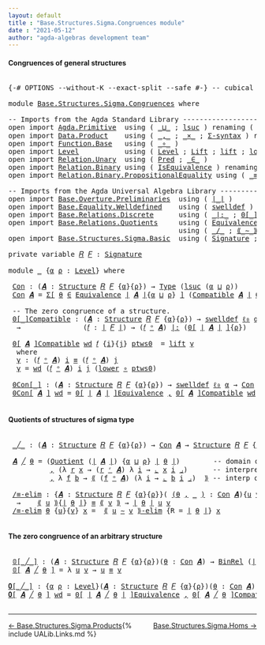 ```yaml
---
layout: default
title : "Base.Structures.Sigma.Congruences module"
date : "2021-05-12"
author: "agda-algebras development team"
---
```


#### <a id="congruences-of-general-structures">Congruences of general structures</a>

<pre class="Agda">

<a id="238" class="Symbol">{-#</a> <a id="242" class="Keyword">OPTIONS</a> <a id="250" class="Pragma">--without-K</a> <a id="262" class="Pragma">--exact-split</a> <a id="276" class="Pragma">--safe</a> <a id="283" class="Symbol">#-}</a> <a id="287" class="Comment">-- cubical #-}</a>

<a id="303" class="Keyword">module</a> <a id="310" href="Base.Structures.Sigma.Congruences.html" class="Module">Base.Structures.Sigma.Congruences</a> <a id="344" class="Keyword">where</a>

<a id="351" class="Comment">-- Imports from the Agda Standard Library ------------------------------------------------</a>
<a id="442" class="Keyword">open</a> <a id="447" class="Keyword">import</a> <a id="454" href="Agda.Primitive.html" class="Module">Agda.Primitive</a>  <a id="470" class="Keyword">using</a> <a id="476" class="Symbol">(</a> <a id="478" href="Agda.Primitive.html#810" class="Primitive Operator">_⊔_</a> <a id="482" class="Symbol">;</a> <a id="484" href="Agda.Primitive.html#780" class="Primitive">lsuc</a> <a id="489" class="Symbol">)</a> <a id="491" class="Keyword">renaming</a> <a id="500" class="Symbol">(</a> <a id="502" href="Agda.Primitive.html#326" class="Primitive">Set</a> <a id="506" class="Symbol">to</a> <a id="509" class="Primitive">Type</a> <a id="514" class="Symbol">;</a> <a id="516" href="Agda.Primitive.html#764" class="Primitive">lzero</a> <a id="522" class="Symbol">to</a> <a id="525" class="Primitive">ℓ₀</a> <a id="528" class="Symbol">)</a>
<a id="530" class="Keyword">open</a> <a id="535" class="Keyword">import</a> <a id="542" href="Data.Product.html" class="Module">Data.Product</a>    <a id="558" class="Keyword">using</a> <a id="564" class="Symbol">(</a> <a id="566" href="Agda.Builtin.Sigma.html#236" class="InductiveConstructor Operator">_,_</a> <a id="570" class="Symbol">;</a> <a id="572" href="Data.Product.html#1167" class="Function Operator">_×_</a> <a id="576" class="Symbol">;</a> <a id="578" href="Data.Product.html#916" class="Function">Σ-syntax</a> <a id="587" class="Symbol">)</a> <a id="589" class="Keyword">renaming</a> <a id="598" class="Symbol">(</a> <a id="600" href="Agda.Builtin.Sigma.html#252" class="Field">proj₁</a> <a id="606" class="Symbol">to</a> <a id="609" class="Field">fst</a> <a id="613" class="Symbol">)</a>
<a id="615" class="Keyword">open</a> <a id="620" class="Keyword">import</a> <a id="627" href="Function.Base.html" class="Module">Function.Base</a>   <a id="643" class="Keyword">using</a> <a id="649" class="Symbol">(</a> <a id="651" href="Function.Base.html#1031" class="Function Operator">_∘_</a> <a id="655" class="Symbol">)</a>
<a id="657" class="Keyword">open</a> <a id="662" class="Keyword">import</a> <a id="669" href="Level.html" class="Module">Level</a>           <a id="685" class="Keyword">using</a> <a id="691" class="Symbol">(</a> <a id="693" href="Agda.Primitive.html#597" class="Postulate">Level</a> <a id="699" class="Symbol">;</a> <a id="701" href="Level.html#400" class="Record">Lift</a> <a id="706" class="Symbol">;</a> <a id="708" href="Level.html#457" class="InductiveConstructor">lift</a> <a id="713" class="Symbol">;</a> <a id="715" href="Level.html#470" class="Field">lower</a> <a id="721" class="Symbol">)</a>
<a id="723" class="Keyword">open</a> <a id="728" class="Keyword">import</a> <a id="735" href="Relation.Unary.html" class="Module">Relation.Unary</a>  <a id="751" class="Keyword">using</a> <a id="757" class="Symbol">(</a> <a id="759" href="Relation.Unary.html#1101" class="Function">Pred</a> <a id="764" class="Symbol">;</a> <a id="766" href="Relation.Unary.html#1523" class="Function Operator">_∈_</a> <a id="770" class="Symbol">)</a>
<a id="772" class="Keyword">open</a> <a id="777" class="Keyword">import</a> <a id="784" href="Relation.Binary.html" class="Module">Relation.Binary</a> <a id="800" class="Keyword">using</a> <a id="806" class="Symbol">(</a> <a id="808" href="Relation.Binary.Structures.html#1522" class="Record">IsEquivalence</a> <a id="822" class="Symbol">)</a> <a id="824" class="Keyword">renaming</a> <a id="833" class="Symbol">(</a> <a id="835" href="Relation.Binary.Core.html#882" class="Function">Rel</a> <a id="839" class="Symbol">to</a> <a id="842" class="Function">BinRel</a> <a id="849" class="Symbol">)</a>
<a id="851" class="Keyword">open</a> <a id="856" class="Keyword">import</a> <a id="863" href="Relation.Binary.PropositionalEquality.html" class="Module">Relation.Binary.PropositionalEquality</a> <a id="901" class="Keyword">using</a> <a id="907" class="Symbol">(</a> <a id="909" href="Agda.Builtin.Equality.html#151" class="Datatype Operator">_≡_</a> <a id="913" class="Symbol">)</a>

<a id="916" class="Comment">-- Imports from the Agda Universal Algebra Library ---------------------------------------</a>
<a id="1007" class="Keyword">open</a> <a id="1012" class="Keyword">import</a> <a id="1019" href="Base.Overture.Preliminaries.html" class="Module">Base.Overture.Preliminaries</a>  <a id="1048" class="Keyword">using</a> <a id="1054" class="Symbol">(</a> <a id="1056" href="Base.Overture.Preliminaries.html#4402" class="Function Operator">∣_∣</a> <a id="1060" class="Symbol">)</a>
<a id="1062" class="Keyword">open</a> <a id="1067" class="Keyword">import</a> <a id="1074" href="Base.Equality.Welldefined.html" class="Module">Base.Equality.Welldefined</a>    <a id="1103" class="Keyword">using</a> <a id="1109" class="Symbol">(</a> <a id="1111" href="Base.Equality.Welldefined.html#2671" class="Function">swelldef</a> <a id="1120" class="Symbol">)</a>
<a id="1122" class="Keyword">open</a> <a id="1127" class="Keyword">import</a> <a id="1134" href="Base.Relations.Discrete.html" class="Module">Base.Relations.Discrete</a>      <a id="1163" class="Keyword">using</a> <a id="1169" class="Symbol">(</a> <a id="1171" href="Base.Relations.Discrete.html#7006" class="Function Operator">_|:_</a> <a id="1176" class="Symbol">;</a> <a id="1178" href="Base.Relations.Discrete.html#4660" class="Function Operator">0[_]</a> <a id="1183" class="Symbol">)</a>
<a id="1185" class="Keyword">open</a> <a id="1190" class="Keyword">import</a> <a id="1197" href="Base.Relations.Quotients.html" class="Module">Base.Relations.Quotients</a>     <a id="1226" class="Keyword">using</a> <a id="1232" class="Symbol">(</a> <a id="1234" href="Base.Relations.Quotients.html#1836" class="Function">Equivalence</a> <a id="1246" class="Symbol">;</a> <a id="1248" href="Base.Relations.Quotients.html#5406" class="Function Operator">⟪_⟫</a> <a id="1252" class="Symbol">;</a> <a id="1254" href="Base.Relations.Quotients.html#5597" class="Function Operator">⌞_⌟</a> <a id="1258" class="Symbol">;</a> <a id="1260" href="Base.Relations.Quotients.html#7126" class="Function Operator">0[_]Equivalence</a> <a id="1276" class="Symbol">)</a>
                                         <a id="1319" class="Keyword">using</a> <a id="1325" class="Symbol">(</a> <a id="1327" href="Base.Relations.Quotients.html#5178" class="Function Operator">_/_</a> <a id="1331" class="Symbol">;</a> <a id="1333" href="Base.Relations.Quotients.html#7252" class="Function Operator">⟪_∼_⟫-elim</a> <a id="1344" class="Symbol">;</a> <a id="1346" href="Base.Relations.Quotients.html#5053" class="Function">Quotient</a> <a id="1355" class="Symbol">)</a>
<a id="1357" class="Keyword">open</a> <a id="1362" class="Keyword">import</a> <a id="1369" href="Base.Structures.Sigma.Basic.html" class="Module">Base.Structures.Sigma.Basic</a>  <a id="1398" class="Keyword">using</a> <a id="1404" class="Symbol">(</a> <a id="1406" href="Base.Structures.Sigma.Basic.html#1204" class="Function">Signature</a> <a id="1416" class="Symbol">;</a> <a id="1418" href="Base.Structures.Sigma.Basic.html#1365" class="Function">Structure</a> <a id="1428" class="Symbol">;</a> <a id="1430" href="Base.Structures.Sigma.Basic.html#2611" class="Function Operator">_ᵒ_</a> <a id="1434" class="Symbol">;</a> <a id="1436" href="Base.Structures.Sigma.Basic.html#2705" class="Function">Compatible</a> <a id="1447" class="Symbol">;</a> <a id="1449" href="Base.Structures.Sigma.Basic.html#2515" class="Function Operator">_ʳ_</a> <a id="1453" class="Symbol">)</a>

<a id="1456" class="Keyword">private</a> <a id="1464" class="Keyword">variable</a> <a id="1473" href="Base.Structures.Sigma.Congruences.html#1473" class="Generalizable">𝑅</a> <a id="1475" href="Base.Structures.Sigma.Congruences.html#1475" class="Generalizable">𝐹</a> <a id="1477" class="Symbol">:</a> <a id="1479" href="Base.Structures.Sigma.Basic.html#1204" class="Function">Signature</a>

<a id="1490" class="Keyword">module</a> <a id="1497" href="Base.Structures.Sigma.Congruences.html#1497" class="Module">_</a> <a id="1499" class="Symbol">{</a><a id="1500" href="Base.Structures.Sigma.Congruences.html#1500" class="Bound">α</a> <a id="1502" href="Base.Structures.Sigma.Congruences.html#1502" class="Bound">ρ</a> <a id="1504" class="Symbol">:</a> <a id="1506" href="Agda.Primitive.html#597" class="Postulate">Level</a><a id="1511" class="Symbol">}</a> <a id="1513" class="Keyword">where</a>

 <a id="1521" href="Base.Structures.Sigma.Congruences.html#1521" class="Function">Con</a> <a id="1525" class="Symbol">:</a> <a id="1527" class="Symbol">(</a><a id="1528" href="Base.Structures.Sigma.Congruences.html#1528" class="Bound">𝑨</a> <a id="1530" class="Symbol">:</a> <a id="1532" href="Base.Structures.Sigma.Basic.html#1365" class="Function">Structure</a> <a id="1542" href="Base.Structures.Sigma.Congruences.html#1473" class="Generalizable">𝑅</a> <a id="1544" href="Base.Structures.Sigma.Congruences.html#1475" class="Generalizable">𝐹</a> <a id="1546" class="Symbol">{</a><a id="1547" href="Base.Structures.Sigma.Congruences.html#1500" class="Bound">α</a><a id="1548" class="Symbol">}{</a><a id="1550" href="Base.Structures.Sigma.Congruences.html#1502" class="Bound">ρ</a><a id="1551" class="Symbol">})</a> <a id="1554" class="Symbol">→</a> <a id="1556" href="Base.Structures.Sigma.Congruences.html#509" class="Primitive">Type</a> <a id="1561" class="Symbol">(</a><a id="1562" href="Agda.Primitive.html#780" class="Primitive">lsuc</a> <a id="1567" class="Symbol">(</a><a id="1568" href="Base.Structures.Sigma.Congruences.html#1500" class="Bound">α</a> <a id="1570" href="Agda.Primitive.html#810" class="Primitive Operator">⊔</a> <a id="1572" href="Base.Structures.Sigma.Congruences.html#1502" class="Bound">ρ</a><a id="1573" class="Symbol">))</a>
 <a id="1577" href="Base.Structures.Sigma.Congruences.html#1521" class="Function">Con</a> <a id="1581" href="Base.Structures.Sigma.Congruences.html#1581" class="Bound">𝑨</a> <a id="1583" class="Symbol">=</a> <a id="1585" href="Data.Product.html#916" class="Function">Σ[</a> <a id="1588" href="Base.Structures.Sigma.Congruences.html#1588" class="Bound">θ</a> <a id="1590" href="Data.Product.html#916" class="Function">∈</a> <a id="1592" href="Base.Relations.Quotients.html#1836" class="Function">Equivalence</a> <a id="1604" href="Base.Overture.Preliminaries.html#4402" class="Function Operator">∣</a> <a id="1606" href="Base.Structures.Sigma.Congruences.html#1581" class="Bound">𝑨</a> <a id="1608" href="Base.Overture.Preliminaries.html#4402" class="Function Operator">∣</a><a id="1609" class="Symbol">{</a><a id="1610" href="Base.Structures.Sigma.Congruences.html#1500" class="Bound">α</a> <a id="1612" href="Agda.Primitive.html#810" class="Primitive Operator">⊔</a> <a id="1614" href="Base.Structures.Sigma.Congruences.html#1502" class="Bound">ρ</a><a id="1615" class="Symbol">}</a> <a id="1617" href="Data.Product.html#916" class="Function">]</a> <a id="1619" class="Symbol">(</a><a id="1620" href="Base.Structures.Sigma.Basic.html#2705" class="Function">Compatible</a> <a id="1631" href="Base.Structures.Sigma.Congruences.html#1581" class="Bound">𝑨</a> <a id="1633" href="Base.Overture.Preliminaries.html#4402" class="Function Operator">∣</a> <a id="1635" href="Base.Structures.Sigma.Congruences.html#1588" class="Bound">θ</a> <a id="1637" href="Base.Overture.Preliminaries.html#4402" class="Function Operator">∣</a><a id="1638" class="Symbol">)</a>

 <a id="1642" class="Comment">-- The zero congruence of a structure.</a>
 <a id="1682" href="Base.Structures.Sigma.Congruences.html#1682" class="Function Operator">0[_]Compatible</a> <a id="1697" class="Symbol">:</a> <a id="1699" class="Symbol">(</a><a id="1700" href="Base.Structures.Sigma.Congruences.html#1700" class="Bound">𝑨</a> <a id="1702" class="Symbol">:</a> <a id="1704" href="Base.Structures.Sigma.Basic.html#1365" class="Function">Structure</a> <a id="1714" href="Base.Structures.Sigma.Congruences.html#1473" class="Generalizable">𝑅</a> <a id="1716" href="Base.Structures.Sigma.Congruences.html#1475" class="Generalizable">𝐹</a> <a id="1718" class="Symbol">{</a><a id="1719" href="Base.Structures.Sigma.Congruences.html#1500" class="Bound">α</a><a id="1720" class="Symbol">}{</a><a id="1722" href="Base.Structures.Sigma.Congruences.html#1502" class="Bound">ρ</a><a id="1723" class="Symbol">})</a> <a id="1726" class="Symbol">→</a> <a id="1728" href="Base.Equality.Welldefined.html#2671" class="Function">swelldef</a> <a id="1737" href="Base.Structures.Sigma.Congruences.html#525" class="Primitive">ℓ₀</a> <a id="1740" href="Base.Structures.Sigma.Congruences.html#1500" class="Bound">α</a>
  <a id="1744" class="Symbol">→</a>               <a id="1760" class="Symbol">(</a><a id="1761" href="Base.Structures.Sigma.Congruences.html#1761" class="Bound">𝑓</a> <a id="1763" class="Symbol">:</a> <a id="1765" href="Base.Overture.Preliminaries.html#4402" class="Function Operator">∣</a> <a id="1767" href="Base.Structures.Sigma.Congruences.html#1475" class="Generalizable">𝐹</a> <a id="1769" href="Base.Overture.Preliminaries.html#4402" class="Function Operator">∣</a><a id="1770" class="Symbol">)</a> <a id="1772" class="Symbol">→</a> <a id="1774" class="Symbol">(</a><a id="1775" href="Base.Structures.Sigma.Congruences.html#1761" class="Bound">𝑓</a> <a id="1777" href="Base.Structures.Sigma.Basic.html#2611" class="Function Operator">ᵒ</a> <a id="1779" href="Base.Structures.Sigma.Congruences.html#1700" class="Bound">𝑨</a><a id="1780" class="Symbol">)</a> <a id="1782" href="Base.Relations.Discrete.html#7006" class="Function Operator">|:</a> <a id="1785" class="Symbol">(</a><a id="1786" href="Base.Relations.Discrete.html#4660" class="Function Operator">0[</a> <a id="1789" href="Base.Overture.Preliminaries.html#4402" class="Function Operator">∣</a> <a id="1791" href="Base.Structures.Sigma.Congruences.html#1700" class="Bound">𝑨</a> <a id="1793" href="Base.Overture.Preliminaries.html#4402" class="Function Operator">∣</a> <a id="1795" href="Base.Relations.Discrete.html#4660" class="Function Operator">]</a><a id="1796" class="Symbol">{</a><a id="1797" href="Base.Structures.Sigma.Congruences.html#1502" class="Bound">ρ</a><a id="1798" class="Symbol">})</a>

 <a id="1803" href="Base.Structures.Sigma.Congruences.html#1682" class="Function Operator">0[</a> <a id="1806" href="Base.Structures.Sigma.Congruences.html#1806" class="Bound">𝑨</a> <a id="1808" href="Base.Structures.Sigma.Congruences.html#1682" class="Function Operator">]Compatible</a> <a id="1820" href="Base.Structures.Sigma.Congruences.html#1820" class="Bound">wd</a> <a id="1823" href="Base.Structures.Sigma.Congruences.html#1823" class="Bound">𝑓</a> <a id="1825" class="Symbol">{</a><a id="1826" href="Base.Structures.Sigma.Congruences.html#1826" class="Bound">i</a><a id="1827" class="Symbol">}{</a><a id="1829" href="Base.Structures.Sigma.Congruences.html#1829" class="Bound">j</a><a id="1830" class="Symbol">}</a> <a id="1832" href="Base.Structures.Sigma.Congruences.html#1832" class="Bound">ptws0</a>  <a id="1839" class="Symbol">=</a> <a id="1841" href="Level.html#457" class="InductiveConstructor">lift</a> <a id="1846" href="Base.Structures.Sigma.Congruences.html#1858" class="Function">γ</a>
  <a id="1850" class="Keyword">where</a>
  <a id="1858" href="Base.Structures.Sigma.Congruences.html#1858" class="Function">γ</a> <a id="1860" class="Symbol">:</a> <a id="1862" class="Symbol">(</a><a id="1863" href="Base.Structures.Sigma.Congruences.html#1823" class="Bound">𝑓</a> <a id="1865" href="Base.Structures.Sigma.Basic.html#2611" class="Function Operator">ᵒ</a> <a id="1867" href="Base.Structures.Sigma.Congruences.html#1806" class="Bound">𝑨</a><a id="1868" class="Symbol">)</a> <a id="1870" href="Base.Structures.Sigma.Congruences.html#1826" class="Bound">i</a> <a id="1872" href="Agda.Builtin.Equality.html#151" class="Datatype Operator">≡</a> <a id="1874" class="Symbol">(</a><a id="1875" href="Base.Structures.Sigma.Congruences.html#1823" class="Bound">𝑓</a> <a id="1877" href="Base.Structures.Sigma.Basic.html#2611" class="Function Operator">ᵒ</a> <a id="1879" href="Base.Structures.Sigma.Congruences.html#1806" class="Bound">𝑨</a><a id="1880" class="Symbol">)</a> <a id="1882" href="Base.Structures.Sigma.Congruences.html#1829" class="Bound">j</a>
  <a id="1886" href="Base.Structures.Sigma.Congruences.html#1858" class="Function">γ</a> <a id="1888" class="Symbol">=</a> <a id="1890" href="Base.Structures.Sigma.Congruences.html#1820" class="Bound">wd</a> <a id="1893" class="Symbol">(</a><a id="1894" href="Base.Structures.Sigma.Congruences.html#1823" class="Bound">𝑓</a> <a id="1896" href="Base.Structures.Sigma.Basic.html#2611" class="Function Operator">ᵒ</a> <a id="1898" href="Base.Structures.Sigma.Congruences.html#1806" class="Bound">𝑨</a><a id="1899" class="Symbol">)</a> <a id="1901" href="Base.Structures.Sigma.Congruences.html#1826" class="Bound">i</a> <a id="1903" href="Base.Structures.Sigma.Congruences.html#1829" class="Bound">j</a> <a id="1905" class="Symbol">(</a><a id="1906" href="Level.html#470" class="Field">lower</a> <a id="1912" href="Function.Base.html#1031" class="Function Operator">∘</a> <a id="1914" href="Base.Structures.Sigma.Congruences.html#1832" class="Bound">ptws0</a><a id="1919" class="Symbol">)</a>

 <a id="1923" href="Base.Structures.Sigma.Congruences.html#1923" class="Function Operator">0Con[_]</a> <a id="1931" class="Symbol">:</a> <a id="1933" class="Symbol">(</a><a id="1934" href="Base.Structures.Sigma.Congruences.html#1934" class="Bound">𝑨</a> <a id="1936" class="Symbol">:</a> <a id="1938" href="Base.Structures.Sigma.Basic.html#1365" class="Function">Structure</a> <a id="1948" href="Base.Structures.Sigma.Congruences.html#1473" class="Generalizable">𝑅</a> <a id="1950" href="Base.Structures.Sigma.Congruences.html#1475" class="Generalizable">𝐹</a> <a id="1952" class="Symbol">{</a><a id="1953" href="Base.Structures.Sigma.Congruences.html#1500" class="Bound">α</a><a id="1954" class="Symbol">}{</a><a id="1956" href="Base.Structures.Sigma.Congruences.html#1502" class="Bound">ρ</a><a id="1957" class="Symbol">})</a> <a id="1960" class="Symbol">→</a> <a id="1962" href="Base.Equality.Welldefined.html#2671" class="Function">swelldef</a> <a id="1971" href="Base.Structures.Sigma.Congruences.html#525" class="Primitive">ℓ₀</a> <a id="1974" href="Base.Structures.Sigma.Congruences.html#1500" class="Bound">α</a> <a id="1976" class="Symbol">→</a> <a id="1978" href="Base.Structures.Sigma.Congruences.html#1521" class="Function">Con</a> <a id="1982" href="Base.Structures.Sigma.Congruences.html#1934" class="Bound">𝑨</a>
 <a id="1985" href="Base.Structures.Sigma.Congruences.html#1923" class="Function Operator">0Con[</a> <a id="1991" href="Base.Structures.Sigma.Congruences.html#1991" class="Bound">𝑨</a> <a id="1993" href="Base.Structures.Sigma.Congruences.html#1923" class="Function Operator">]</a> <a id="1995" href="Base.Structures.Sigma.Congruences.html#1995" class="Bound">wd</a> <a id="1998" class="Symbol">=</a> <a id="2000" href="Base.Relations.Quotients.html#7126" class="Function Operator">0[</a> <a id="2003" href="Base.Overture.Preliminaries.html#4402" class="Function Operator">∣</a> <a id="2005" href="Base.Structures.Sigma.Congruences.html#1991" class="Bound">𝑨</a> <a id="2007" href="Base.Overture.Preliminaries.html#4402" class="Function Operator">∣</a> <a id="2009" href="Base.Relations.Quotients.html#7126" class="Function Operator">]Equivalence</a> <a id="2022" href="Agda.Builtin.Sigma.html#236" class="InductiveConstructor Operator">,</a> <a id="2024" href="Base.Structures.Sigma.Congruences.html#1682" class="Function Operator">0[</a> <a id="2027" href="Base.Structures.Sigma.Congruences.html#1991" class="Bound">𝑨</a> <a id="2029" href="Base.Structures.Sigma.Congruences.html#1682" class="Function Operator">]Compatible</a> <a id="2041" href="Base.Structures.Sigma.Congruences.html#1995" class="Bound">wd</a>

</pre>


#### <a id="quotient-structures">Quotients of structures of sigma type</a>

<pre class="Agda">

 <a id="2149" href="Base.Structures.Sigma.Congruences.html#2149" class="Function Operator">_╱_</a> <a id="2153" class="Symbol">:</a> <a id="2155" class="Symbol">(</a><a id="2156" href="Base.Structures.Sigma.Congruences.html#2156" class="Bound">𝑨</a> <a id="2158" class="Symbol">:</a> <a id="2160" href="Base.Structures.Sigma.Basic.html#1365" class="Function">Structure</a> <a id="2170" href="Base.Structures.Sigma.Congruences.html#1473" class="Generalizable">𝑅</a> <a id="2172" href="Base.Structures.Sigma.Congruences.html#1475" class="Generalizable">𝐹</a> <a id="2174" class="Symbol">{</a><a id="2175" href="Base.Structures.Sigma.Congruences.html#1500" class="Bound">α</a><a id="2176" class="Symbol">}{</a><a id="2178" href="Base.Structures.Sigma.Congruences.html#1502" class="Bound">ρ</a><a id="2179" class="Symbol">})</a> <a id="2182" class="Symbol">→</a> <a id="2184" href="Base.Structures.Sigma.Congruences.html#1521" class="Function">Con</a> <a id="2188" href="Base.Structures.Sigma.Congruences.html#2156" class="Bound">𝑨</a> <a id="2190" class="Symbol">→</a> <a id="2192" href="Base.Structures.Sigma.Basic.html#1365" class="Function">Structure</a> <a id="2202" href="Base.Structures.Sigma.Congruences.html#1473" class="Generalizable">𝑅</a> <a id="2204" href="Base.Structures.Sigma.Congruences.html#1475" class="Generalizable">𝐹</a> <a id="2206" class="Symbol">{</a><a id="2207" href="Agda.Primitive.html#780" class="Primitive">lsuc</a> <a id="2212" class="Symbol">(</a><a id="2213" href="Base.Structures.Sigma.Congruences.html#1500" class="Bound">α</a> <a id="2215" href="Agda.Primitive.html#810" class="Primitive Operator">⊔</a> <a id="2217" href="Base.Structures.Sigma.Congruences.html#1502" class="Bound">ρ</a><a id="2218" class="Symbol">)}{</a><a id="2221" href="Base.Structures.Sigma.Congruences.html#1502" class="Bound">ρ</a><a id="2222" class="Symbol">}</a>

 <a id="2226" href="Base.Structures.Sigma.Congruences.html#2226" class="Bound">𝑨</a> <a id="2228" href="Base.Structures.Sigma.Congruences.html#2149" class="Function Operator">╱</a> <a id="2230" href="Base.Structures.Sigma.Congruences.html#2230" class="Bound">θ</a> <a id="2232" class="Symbol">=</a> <a id="2234" class="Symbol">(</a><a id="2235" href="Base.Relations.Quotients.html#5053" class="Function">Quotient</a> <a id="2244" class="Symbol">(</a><a id="2245" href="Base.Overture.Preliminaries.html#4402" class="Function Operator">∣</a> <a id="2247" href="Base.Structures.Sigma.Congruences.html#2226" class="Bound">𝑨</a> <a id="2249" href="Base.Overture.Preliminaries.html#4402" class="Function Operator">∣</a><a id="2250" class="Symbol">)</a> <a id="2252" class="Symbol">{</a><a id="2253" href="Base.Structures.Sigma.Congruences.html#1500" class="Bound">α</a> <a id="2255" href="Agda.Primitive.html#810" class="Primitive Operator">⊔</a> <a id="2257" href="Base.Structures.Sigma.Congruences.html#1502" class="Bound">ρ</a><a id="2258" class="Symbol">}</a> <a id="2260" href="Base.Overture.Preliminaries.html#4402" class="Function Operator">∣</a> <a id="2262" href="Base.Structures.Sigma.Congruences.html#2230" class="Bound">θ</a> <a id="2264" href="Base.Overture.Preliminaries.html#4402" class="Function Operator">∣</a><a id="2265" class="Symbol">)</a>        <a id="2274" class="Comment">-- domain of quotient structure</a>
          <a id="2316" href="Agda.Builtin.Sigma.html#236" class="InductiveConstructor Operator">,</a> <a id="2318" class="Symbol">(λ</a> <a id="2321" href="Base.Structures.Sigma.Congruences.html#2321" class="Bound">r</a> <a id="2323" href="Base.Structures.Sigma.Congruences.html#2323" class="Bound">x</a> <a id="2325" class="Symbol">→</a> <a id="2327" class="Symbol">(</a><a id="2328" href="Base.Structures.Sigma.Congruences.html#2321" class="Bound">r</a> <a id="2330" href="Base.Structures.Sigma.Basic.html#2515" class="Function Operator">ʳ</a> <a id="2332" href="Base.Structures.Sigma.Congruences.html#2226" class="Bound">𝑨</a><a id="2333" class="Symbol">)</a> <a id="2335" class="Symbol">λ</a> <a id="2337" href="Base.Structures.Sigma.Congruences.html#2337" class="Bound">i</a> <a id="2339" class="Symbol">→</a> <a id="2341" href="Base.Relations.Quotients.html#5597" class="Function Operator">⌞</a> <a id="2343" href="Base.Structures.Sigma.Congruences.html#2323" class="Bound">x</a> <a id="2345" href="Base.Structures.Sigma.Congruences.html#2337" class="Bound">i</a> <a id="2347" href="Base.Relations.Quotients.html#5597" class="Function Operator">⌟</a><a id="2348" class="Symbol">)</a>      <a id="2355" class="Comment">-- interpretation of relations</a>
          <a id="2396" href="Agda.Builtin.Sigma.html#236" class="InductiveConstructor Operator">,</a> <a id="2398" class="Symbol">λ</a> <a id="2400" href="Base.Structures.Sigma.Congruences.html#2400" class="Bound">f</a> <a id="2402" href="Base.Structures.Sigma.Congruences.html#2402" class="Bound">b</a> <a id="2404" class="Symbol">→</a> <a id="2406" href="Base.Relations.Quotients.html#5406" class="Function Operator">⟪</a> <a id="2408" class="Symbol">(</a><a id="2409" href="Base.Structures.Sigma.Congruences.html#2400" class="Bound">f</a> <a id="2411" href="Base.Structures.Sigma.Basic.html#2611" class="Function Operator">ᵒ</a> <a id="2413" href="Base.Structures.Sigma.Congruences.html#2226" class="Bound">𝑨</a><a id="2414" class="Symbol">)</a> <a id="2416" class="Symbol">(λ</a> <a id="2419" href="Base.Structures.Sigma.Congruences.html#2419" class="Bound">i</a> <a id="2421" class="Symbol">→</a> <a id="2423" href="Base.Relations.Quotients.html#5597" class="Function Operator">⌞</a> <a id="2425" href="Base.Structures.Sigma.Congruences.html#2402" class="Bound">b</a> <a id="2427" href="Base.Structures.Sigma.Congruences.html#2419" class="Bound">i</a> <a id="2429" href="Base.Relations.Quotients.html#5597" class="Function Operator">⌟</a><a id="2430" class="Symbol">)</a>  <a id="2433" href="Base.Relations.Quotients.html#5406" class="Function Operator">⟫</a> <a id="2435" class="Comment">-- interp of operations</a>

 <a id="2461" href="Base.Structures.Sigma.Congruences.html#2461" class="Function">/≡-elim</a> <a id="2469" class="Symbol">:</a> <a id="2471" class="Symbol">{</a><a id="2472" href="Base.Structures.Sigma.Congruences.html#2472" class="Bound">𝑨</a> <a id="2474" class="Symbol">:</a> <a id="2476" href="Base.Structures.Sigma.Basic.html#1365" class="Function">Structure</a> <a id="2486" href="Base.Structures.Sigma.Congruences.html#1473" class="Generalizable">𝑅</a> <a id="2488" href="Base.Structures.Sigma.Congruences.html#1475" class="Generalizable">𝐹</a> <a id="2490" class="Symbol">{</a><a id="2491" href="Base.Structures.Sigma.Congruences.html#1500" class="Bound">α</a><a id="2492" class="Symbol">}{</a><a id="2494" href="Base.Structures.Sigma.Congruences.html#1502" class="Bound">ρ</a><a id="2495" class="Symbol">}}(</a> <a id="2499" href="Base.Structures.Sigma.Congruences.html#2499" class="Symbol">(</a><a id="2500" href="Base.Structures.Sigma.Congruences.html#2500" class="Bound">θ</a> <a id="2502" href="Agda.Builtin.Sigma.html#236" class="InductiveConstructor Operator">,</a> <a id="2504" href="Base.Structures.Sigma.Congruences.html#2499" class="Symbol">_</a> <a id="2506" href="Base.Structures.Sigma.Congruences.html#2499" class="Symbol">)</a> <a id="2508" class="Symbol">:</a> <a id="2510" href="Base.Structures.Sigma.Congruences.html#1521" class="Function">Con</a> <a id="2514" href="Base.Structures.Sigma.Congruences.html#2472" class="Bound">𝑨</a><a id="2515" class="Symbol">){</a><a id="2517" href="Base.Structures.Sigma.Congruences.html#2517" class="Bound">u</a> <a id="2519" href="Base.Structures.Sigma.Congruences.html#2519" class="Bound">v</a> <a id="2521" class="Symbol">:</a> <a id="2523" href="Base.Overture.Preliminaries.html#4402" class="Function Operator">∣</a> <a id="2525" href="Base.Structures.Sigma.Congruences.html#2472" class="Bound">𝑨</a> <a id="2527" href="Base.Overture.Preliminaries.html#4402" class="Function Operator">∣</a><a id="2528" class="Symbol">}</a>
  <a id="2532" class="Symbol">→</a>    <a id="2537" href="Base.Relations.Quotients.html#5406" class="Function Operator">⟪</a> <a id="2539" href="Base.Structures.Sigma.Congruences.html#2517" class="Bound">u</a> <a id="2541" href="Base.Relations.Quotients.html#5406" class="Function Operator">⟫</a><a id="2542" class="Symbol">{</a><a id="2543" href="Base.Overture.Preliminaries.html#4402" class="Function Operator">∣</a> <a id="2545" href="Base.Structures.Sigma.Congruences.html#2500" class="Bound">θ</a> <a id="2547" href="Base.Overture.Preliminaries.html#4402" class="Function Operator">∣</a><a id="2548" class="Symbol">}</a> <a id="2550" href="Agda.Builtin.Equality.html#151" class="Datatype Operator">≡</a> <a id="2552" href="Base.Relations.Quotients.html#5406" class="Function Operator">⟪</a> <a id="2554" href="Base.Structures.Sigma.Congruences.html#2519" class="Bound">v</a> <a id="2556" href="Base.Relations.Quotients.html#5406" class="Function Operator">⟫</a> <a id="2558" class="Symbol">→</a> <a id="2560" href="Base.Overture.Preliminaries.html#4402" class="Function Operator">∣</a> <a id="2562" href="Base.Structures.Sigma.Congruences.html#2500" class="Bound">θ</a> <a id="2564" href="Base.Overture.Preliminaries.html#4402" class="Function Operator">∣</a> <a id="2566" href="Base.Structures.Sigma.Congruences.html#2517" class="Bound">u</a> <a id="2568" href="Base.Structures.Sigma.Congruences.html#2519" class="Bound">v</a>
 <a id="2571" href="Base.Structures.Sigma.Congruences.html#2461" class="Function">/≡-elim</a> <a id="2579" href="Base.Structures.Sigma.Congruences.html#2579" class="Bound">θ</a> <a id="2581" class="Symbol">{</a><a id="2582" href="Base.Structures.Sigma.Congruences.html#2582" class="Bound">u</a><a id="2583" class="Symbol">}{</a><a id="2585" href="Base.Structures.Sigma.Congruences.html#2585" class="Bound">v</a><a id="2586" class="Symbol">}</a> <a id="2588" href="Base.Structures.Sigma.Congruences.html#2588" class="Bound">x</a> <a id="2590" class="Symbol">=</a>  <a id="2593" href="Base.Relations.Quotients.html#7252" class="Function Operator">⟪</a> <a id="2595" href="Base.Structures.Sigma.Congruences.html#2582" class="Bound">u</a> <a id="2597" href="Base.Relations.Quotients.html#7252" class="Function Operator">∼</a> <a id="2599" href="Base.Structures.Sigma.Congruences.html#2585" class="Bound">v</a> <a id="2601" href="Base.Relations.Quotients.html#7252" class="Function Operator">⟫-elim</a> <a id="2608" class="Symbol">{</a><a id="2609" class="Argument">R</a> <a id="2611" class="Symbol">=</a> <a id="2613" href="Base.Overture.Preliminaries.html#4402" class="Function Operator">∣</a> <a id="2615" href="Base.Structures.Sigma.Congruences.html#2579" class="Bound">θ</a> <a id="2617" href="Base.Overture.Preliminaries.html#4402" class="Function Operator">∣</a><a id="2618" class="Symbol">}</a> <a id="2620" href="Base.Structures.Sigma.Congruences.html#2588" class="Bound">x</a>

</pre>

#### <a id="the-zero-congruence-of-an-arbitrary-structure">The zero congruence of an arbitrary structure</a>

<pre class="Agda">

 <a id="2760" href="Base.Structures.Sigma.Congruences.html#2760" class="Function Operator">𝟘[_╱_]</a> <a id="2767" class="Symbol">:</a> <a id="2769" class="Symbol">(</a><a id="2770" href="Base.Structures.Sigma.Congruences.html#2770" class="Bound">𝑨</a> <a id="2772" class="Symbol">:</a> <a id="2774" href="Base.Structures.Sigma.Basic.html#1365" class="Function">Structure</a> <a id="2784" href="Base.Structures.Sigma.Congruences.html#1473" class="Generalizable">𝑅</a> <a id="2786" href="Base.Structures.Sigma.Congruences.html#1475" class="Generalizable">𝐹</a> <a id="2788" class="Symbol">{</a><a id="2789" href="Base.Structures.Sigma.Congruences.html#1500" class="Bound">α</a><a id="2790" class="Symbol">}{</a><a id="2792" href="Base.Structures.Sigma.Congruences.html#1502" class="Bound">ρ</a><a id="2793" class="Symbol">})(</a><a id="2796" href="Base.Structures.Sigma.Congruences.html#2796" class="Bound">θ</a> <a id="2798" class="Symbol">:</a> <a id="2800" href="Base.Structures.Sigma.Congruences.html#1521" class="Function">Con</a> <a id="2804" href="Base.Structures.Sigma.Congruences.html#2770" class="Bound">𝑨</a><a id="2805" class="Symbol">)</a> <a id="2807" class="Symbol">→</a> <a id="2809" href="Base.Structures.Sigma.Congruences.html#842" class="Function">BinRel</a> <a id="2816" class="Symbol">(</a><a id="2817" href="Base.Overture.Preliminaries.html#4402" class="Function Operator">∣</a> <a id="2819" href="Base.Structures.Sigma.Congruences.html#2770" class="Bound">𝑨</a> <a id="2821" href="Base.Overture.Preliminaries.html#4402" class="Function Operator">∣</a> <a id="2823" href="Base.Relations.Quotients.html#5178" class="Function Operator">/</a> <a id="2825" class="Symbol">(</a><a id="2826" href="Base.Structures.Sigma.Congruences.html#609" class="Field">fst</a> <a id="2830" href="Base.Overture.Preliminaries.html#4402" class="Function Operator">∣</a> <a id="2832" href="Base.Structures.Sigma.Congruences.html#2796" class="Bound">θ</a> <a id="2834" href="Base.Overture.Preliminaries.html#4402" class="Function Operator">∣</a><a id="2835" class="Symbol">))</a> <a id="2838" class="Symbol">(</a><a id="2839" href="Agda.Primitive.html#780" class="Primitive">lsuc</a> <a id="2844" class="Symbol">(</a><a id="2845" href="Base.Structures.Sigma.Congruences.html#1500" class="Bound">α</a> <a id="2847" href="Agda.Primitive.html#810" class="Primitive Operator">⊔</a> <a id="2849" href="Base.Structures.Sigma.Congruences.html#1502" class="Bound">ρ</a><a id="2850" class="Symbol">))</a>
 <a id="2854" href="Base.Structures.Sigma.Congruences.html#2760" class="Function Operator">𝟘[</a> <a id="2857" href="Base.Structures.Sigma.Congruences.html#2857" class="Bound">𝑨</a> <a id="2859" href="Base.Structures.Sigma.Congruences.html#2760" class="Function Operator">╱</a> <a id="2861" href="Base.Structures.Sigma.Congruences.html#2861" class="Bound">θ</a> <a id="2863" href="Base.Structures.Sigma.Congruences.html#2760" class="Function Operator">]</a> <a id="2865" class="Symbol">=</a> <a id="2867" class="Symbol">λ</a> <a id="2869" href="Base.Structures.Sigma.Congruences.html#2869" class="Bound">u</a> <a id="2871" href="Base.Structures.Sigma.Congruences.html#2871" class="Bound">v</a> <a id="2873" class="Symbol">→</a> <a id="2875" href="Base.Structures.Sigma.Congruences.html#2869" class="Bound">u</a> <a id="2877" href="Agda.Builtin.Equality.html#151" class="Datatype Operator">≡</a> <a id="2879" href="Base.Structures.Sigma.Congruences.html#2871" class="Bound">v</a>

<a id="𝟎[_╱_]"></a><a id="2882" href="Base.Structures.Sigma.Congruences.html#2882" class="Function Operator">𝟎[_╱_]</a> <a id="2889" class="Symbol">:</a> <a id="2891" class="Symbol">{</a><a id="2892" href="Base.Structures.Sigma.Congruences.html#2892" class="Bound">α</a> <a id="2894" href="Base.Structures.Sigma.Congruences.html#2894" class="Bound">ρ</a> <a id="2896" class="Symbol">:</a> <a id="2898" href="Agda.Primitive.html#597" class="Postulate">Level</a><a id="2903" class="Symbol">}(</a><a id="2905" href="Base.Structures.Sigma.Congruences.html#2905" class="Bound">𝑨</a> <a id="2907" class="Symbol">:</a> <a id="2909" href="Base.Structures.Sigma.Basic.html#1365" class="Function">Structure</a> <a id="2919" href="Base.Structures.Sigma.Congruences.html#1473" class="Generalizable">𝑅</a> <a id="2921" href="Base.Structures.Sigma.Congruences.html#1475" class="Generalizable">𝐹</a> <a id="2923" class="Symbol">{</a><a id="2924" href="Base.Structures.Sigma.Congruences.html#2892" class="Bound">α</a><a id="2925" class="Symbol">}{</a><a id="2927" href="Base.Structures.Sigma.Congruences.html#2894" class="Bound">ρ</a><a id="2928" class="Symbol">})(</a><a id="2931" href="Base.Structures.Sigma.Congruences.html#2931" class="Bound">θ</a> <a id="2933" class="Symbol">:</a> <a id="2935" href="Base.Structures.Sigma.Congruences.html#1521" class="Function">Con</a> <a id="2939" href="Base.Structures.Sigma.Congruences.html#2905" class="Bound">𝑨</a><a id="2940" class="Symbol">)</a> <a id="2942" class="Symbol">→</a> <a id="2944" href="Base.Equality.Welldefined.html#2671" class="Function">swelldef</a> <a id="2953" href="Base.Structures.Sigma.Congruences.html#525" class="Primitive">ℓ₀</a> <a id="2956" class="Symbol">(</a><a id="2957" href="Agda.Primitive.html#780" class="Primitive">lsuc</a> <a id="2962" class="Symbol">(</a><a id="2963" href="Base.Structures.Sigma.Congruences.html#2892" class="Bound">α</a> <a id="2965" href="Agda.Primitive.html#810" class="Primitive Operator">⊔</a> <a id="2967" href="Base.Structures.Sigma.Congruences.html#2894" class="Bound">ρ</a><a id="2968" class="Symbol">))</a> <a id="2971" class="Symbol">→</a> <a id="2973" href="Base.Structures.Sigma.Congruences.html#1521" class="Function">Con</a> <a id="2977" class="Symbol">(</a><a id="2978" href="Base.Structures.Sigma.Congruences.html#2905" class="Bound">𝑨</a> <a id="2980" href="Base.Structures.Sigma.Congruences.html#2149" class="Function Operator">╱</a> <a id="2982" href="Base.Structures.Sigma.Congruences.html#2931" class="Bound">θ</a><a id="2983" class="Symbol">)</a>
<a id="2985" href="Base.Structures.Sigma.Congruences.html#2882" class="Function Operator">𝟎[</a> <a id="2988" href="Base.Structures.Sigma.Congruences.html#2988" class="Bound">𝑨</a> <a id="2990" href="Base.Structures.Sigma.Congruences.html#2882" class="Function Operator">╱</a> <a id="2992" href="Base.Structures.Sigma.Congruences.html#2992" class="Bound">θ</a> <a id="2994" href="Base.Structures.Sigma.Congruences.html#2882" class="Function Operator">]</a> <a id="2996" href="Base.Structures.Sigma.Congruences.html#2996" class="Bound">wd</a> <a id="2999" class="Symbol">=</a> <a id="3001" href="Base.Relations.Quotients.html#7126" class="Function Operator">0[</a> <a id="3004" href="Base.Overture.Preliminaries.html#4402" class="Function Operator">∣</a> <a id="3006" href="Base.Structures.Sigma.Congruences.html#2988" class="Bound">𝑨</a> <a id="3008" href="Base.Structures.Sigma.Congruences.html#2149" class="Function Operator">╱</a> <a id="3010" href="Base.Structures.Sigma.Congruences.html#2992" class="Bound">θ</a> <a id="3012" href="Base.Overture.Preliminaries.html#4402" class="Function Operator">∣</a> <a id="3014" href="Base.Relations.Quotients.html#7126" class="Function Operator">]Equivalence</a> <a id="3027" href="Agda.Builtin.Sigma.html#236" class="InductiveConstructor Operator">,</a> <a id="3029" href="Base.Structures.Sigma.Congruences.html#1682" class="Function Operator">0[</a> <a id="3032" href="Base.Structures.Sigma.Congruences.html#2988" class="Bound">𝑨</a> <a id="3034" href="Base.Structures.Sigma.Congruences.html#2149" class="Function Operator">╱</a> <a id="3036" href="Base.Structures.Sigma.Congruences.html#2992" class="Bound">θ</a> <a id="3038" href="Base.Structures.Sigma.Congruences.html#1682" class="Function Operator">]Compatible</a> <a id="3050" href="Base.Structures.Sigma.Congruences.html#2996" class="Bound">wd</a>

</pre>

--------------------------------

<span style="float:left;">[← Base.Structures.Sigma.Products](Base.Structures.Sigma.Products.html)</span>
<span style="float:right;">[Base.Structures.Sigma.Homs →](Base.Structures.Sigma.Homs.html)</span>

{% include UALib.Links.md %}
